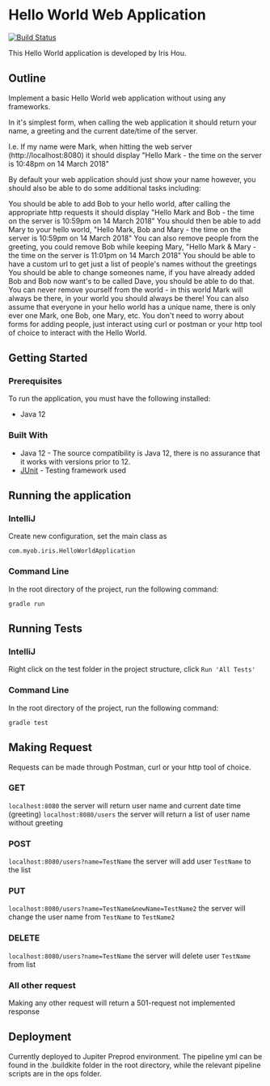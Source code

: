 # Hello World Web Application
[![Build Status](https://badge.buildkite.com/af0b7cd26de4130b01475f90bb8129710804c1084d0eab7811.svg)](https://buildkite.com/myob/iris-hello-world)

This Hello World application is developed by Iris Hou.

## Outline
Implement a basic Hello World web application without using any frameworks.

In it's simplest form, when calling the web application it should return your name, a greeting and the current date/time of the server.

I.e. If my name were Mark, when hitting the web server (http://localhost:8080) it should display "Hello Mark - the time on the server is 10:48pm on 14 March 2018"

By default your web application should just show your name however, you should also be able to do some additional tasks including:

You should be able to add Bob to your hello world, after calling the appropriate http requests it should display "Hello Mark and Bob - the time on the server is 10:59pm on 14 March 2018"
You should then be able to add Mary to your hello world, "Hello Mark, Bob and Mary - the time on the server is 10:59pm on 14 March 2018"
You can also remove people from the greeting, you could remove Bob while keeping Mary, "Hello Mark & Mary - the time on the server is 11:01pm on 14 March 2018"
You should be able to have a custom url to get just a list of people's names without the greetings
You should be able to change someones name, if you have already added Bob and Bob now want's to be called Dave, you should be able to do that.
You can never remove yourself from the world - in this world Mark will always be there, in your world you should always be there!
You can also assume that everyone in your hello world has a unique name, there is only ever one Mark, one Bob, one Mary, etc.
You don't need to worry about forms for adding people, just interact using curl or postman or your http tool of choice to interact with the Hello World.

## Getting Started

### Prerequisites
To run the application, you must have the following installed:
* Java 12

### Built With
* Java 12 - The source compatibility is Java 12, there is no assurance that it works with versions prior to 12.
* [JUnit](https://junit.org/junit4/) - Testing framework used

## Running the application

### IntelliJ
Create new configuration, set the main class as
```
com.myob.iris.HelloWorldApplication
```

### Command Line
In the root directory of the project, run the following command:
```
gradle run
```

## Running Tests

### IntelliJ
Right click on the test folder in the project structure, click `Run 'All Tests'`

### Command Line
In the root directory of the project, run the following command:
```
gradle test
```

## Making Request
Requests can be made through Postman, curl or your http tool of choice.

### GET
`localhost:8080` the server will return user name and current date time (greeting)
`localhost:8080/users` the server will return a list of user name without greeting

### POST
`localhost:8080/users?name=TestName` the server will add user `TestName` to the list

### PUT
`localhost:8080/users?name=TestName&newName=TestName2` the server will change the user name from `TestName` to `TestName2`

### DELETE
`localhost:8080/users?name=TestName` the server will delete user `TestName` from list

### All other request
Making any other request will return a 501-request not implemented response

## Deployment
Currently deployed to Jupiter Preprod environment. The pipeline yml can be found in the .buildkite folder in the root directory, while the relevant pipeline scripts are in the ops folder. 
